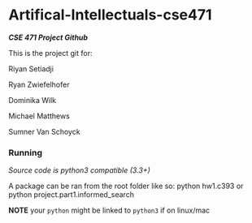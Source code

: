 # Artifical-Intellectuals-cse471
***CSE 471 Project Github***

This is the project git for:

Riyan Setiadji

Ryan Zwiefelhofer

Dominika Wilk

Michael Matthews

Sumner Van Schoyck


### Running

*Source code is python3 compatible (3.3+)*

A package can be ran from the root folder like so:
    python hw1.c393
or
    python project.part1.informed_search

**NOTE** your `python`  might be linked to `python3` if on linux/mac
